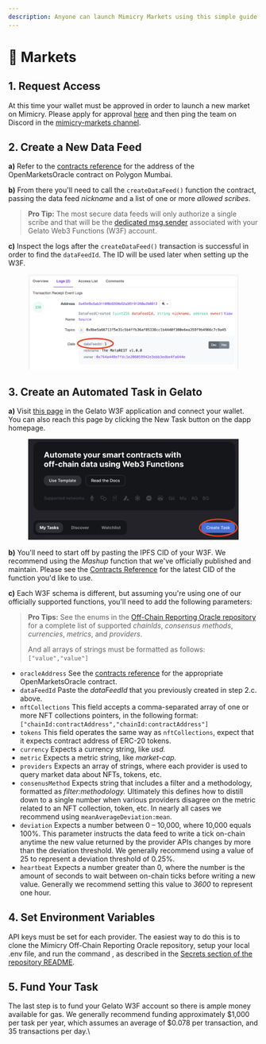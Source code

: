 ```yaml
---
description: Anyone can launch Mimicry Markets using this simple guide.
---
```


# 🎪 Markets

## 1. Request Access

At this time your wallet must be approved in order to launch a new market on Mimicry. Please apply for approval [here](https://v593x222y0p.typeform.com/to/q76aaHsv?utm\_source=docs.mimicry.org) and then ping the team on Discord in the [mimicry-markets channel](https://discord.com/channels/931357054218666005/1100530833074438244).

## 2. Create a New Data Feed

**a)** Refer to the [contracts reference](../for-devs/contracts-and-wallets.md#off-chain-reporting-oracle) for the address of the OpenMarketsOracle contract on Polygon Mumbai.&#x20;

**b)** From there you'll need to call the `createDataFeed()` function the contract, passing the data feed _nickname_ and a list of one or more _allowed scribes_.&#x20;

> **Pro Tip:** The most secure data feeds will only authorize a single scribe and that will be the [dedicated msg.sender](http://127.0.0.1:5000/s/1bgWuA312BXaMSughVVw/disclaimer) associated with your Gelato Web3 Functions (W3F) account.

**c)** Inspect the logs after the `createDataFeed()` transaction is successful in order to find the `dataFeedId`. The ID will be used later when setting up the W3F.

<figure><img src="../.gitbook/assets/Screenshot 2023-04-25 at 3.18.53 PM.png" alt=""><figcaption></figcaption></figure>

## 3. Create an Automated Task in Gelato

**a)** Visit [this page](https://beta.app.gelato.network/new-task) in the Gelato W3F application and connect your wallet. You can also reach this page by clicking the New Task button on the dapp homepage.

<figure><img src="../.gitbook/assets/Screenshot 2023-04-25 at 3.19.36 PM.png" alt=""><figcaption></figcaption></figure>

**b)** You'll need to start off by pasting the IPFS CID of your W3F. We recommend using the _Mashup_ function that we've officially published and maintain. Please see the [Contracts Reference](../for-devs/contracts-and-wallets.md#gelato-web3-functions) for the latest CID of the function you'd like to use.

**c)** Each W3F schema is different, but assuming you're using one of our officially supported functions, you'll need to add the following parameters:

> **Pro Tips:** See the enums in the [Off-Chain Reporting Oracle repository](https://github.com/Mimicry-Protocol/off-chain-reporting-oracle/blob/master/src/web3-functions/libs/enums.ts) for a complete list of supported _chainIds_, _consensus methods_, _currencies_, _metrics_, and _providers_.&#x20;
>
> And all arrays of strings must be formatted as follows: `["value","value"]`

* `oracleAddress` See the [contracts reference](../for-devs/contracts-and-wallets.md#off-chain-reporting-oracle) for the appropriate OpenMarketsOracle contract.
* `dataFeedId` Paste the _dataFeedId_ that you previously created in step 2.c. above.
* `nftCollections` This field accepts a comma-separated array of one or more NFT collections pointers, in the following format: `["chainId:contractAddress","chainId:contractAddress"]`&#x20;
* `tokens` This field operates the same way as `nftCollections`, expect that it expects contract address of ERC-20 tokens.
* `currency` Expects a currency string, like _usd._
* `metric` Expects a metric string, like _market-cap._
* `providers` Expects an array of strings, where each provider is used to query market data about NFTs, tokens, etc.
* `consenusMethod` Expects string that includes a filter and a methodology, formatted as _filter:methodology._ Ultimately this defines how to distill down to a single number when various providers disagree on the metric related to an NFT collection, token, etc. In nearly all cases we recommend using `meanAverageDeviation:mean`.&#x20;
* `deviation` Expects a number between 0 – 10,000, where 10,000 equals 100%. This parameter instructs the data feed to write a tick on-chain anytime the new value returned by the provider APIs changes by more than the deviation threshold. We generally recommend using a value of 25 to represent a deviation threshold of 0.25%.
* `heartbeat` Expects a number greater than 0, where the number is the amount of seconds to wait between on-chain ticks before writing a new value. Generally we recommend setting this value to _3600_ to represent one hour.

## 4. Set Environment Variables

API keys must be set for each provider. The easiest way to do this is to clone the Mimicry Off-Chain Reporting Oracle repository, setup your local .env file, and run the command , as described in the [Secrets section of the repository README](https://github.com/Mimicry-Protocol/off-chain-reporting-oracle/tree/master#re-secrets).

## 5. Fund Your Task

The last step is to fund your Gelato W3F account so there is ample money available for gas. We generally recommend funding approximately $1,000 per task per year, which assumes an average of $0.078 per transaction, and 35 transactions per day.\
